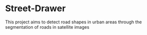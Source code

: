 # Street-Drawer
This project aims to detect road shapes in urban areas through the segmentation of roads in satellite images
